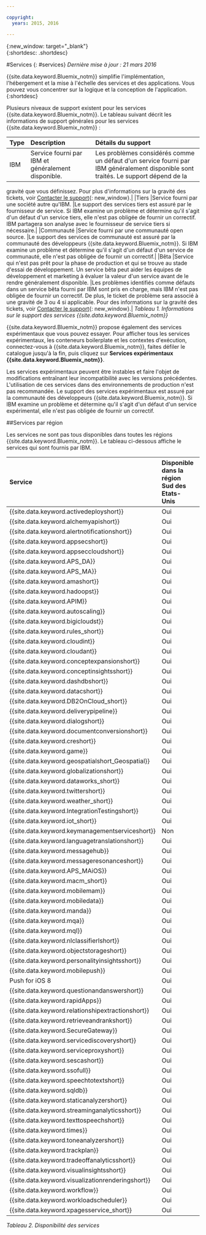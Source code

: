 ```yaml
---

copyright:
  years: 2015, 2016

---
```



{:new_window: target="_blank"}  
{:shortdesc: .shortdesc}


#Services
{: #services}
*Dernière mise à jour : 21 mars 2016*

{{site.data.keyword.Bluemix_notm}} simplifie l'implémentation, l'hébergement et la mise à l'échelle des services et des applications. Vous pouvez vous concentrer sur la logique et la conception de l'application.
{:shortdesc}

Plusieurs niveaux de support existent pour les services {{site.data.keyword.Bluemix_notm}}. Le tableau
suivant décrit les informations de support générales pour les services {{site.data.keyword.Bluemix_notm}} :

|Type	|Description	|Détails du support|
|:------|:--------------|:--------------|
|IBM	|Service fourni par IBM et généralement disponible.	|Les problèmes considérés comme un défaut d'un service fourni par IBM généralement disponible sont traités. Le support dépend de la
gravité que vous définissez. Pour plus d'informations sur la gravité des tickets, voir
[Contacter le support](../support/index.html#contacting-bluemix-support){: new_window}.|
|Tiers	|Service fourni par une société autre qu'IBM.	|Le support des services tiers est assuré par le fournisseur de service. Si IBM examine un
problème et détermine qu'il s'agit d'un défaut d'un service tiers, elle n'est pas obligée de fournir un correctif. IBM partagera son analyse avec le
fournisseur de service tiers si nécessaire.|
|Communauté	|Service fourni par une communauté open source.	|Le support des services de communauté est assuré par la communauté des développeurs
{{site.data.keyword.Bluemix_notm}}. Si IBM examine un problème et détermine qu'il s'agit d'un défaut d'un service de communauté, elle n'est pas
obligée de fournir un correctif.|
|Bêta	|Service qui n'est pas prêt pour la phase de production et qui se trouve au stade d'essai de développement. Un service bêta peut aider les équipes de développement et marketing à évaluer la valeur d'un service avant de le rendre généralement disponible.	|Les
problèmes
identifiés comme défauts dans un service bêta fourni par IBM sont pris en charge, mais IBM n'est pas obligée de fournir un correctif. De plus, le ticket de problème sera associé à une gravité de 3 ou 4 si
applicable. Pour des informations sur la gravité des tickets, voir [Contacter le
support](../support/index.html#contacting-bluemix-support){: new_window}.|
*Tableau 1. Informations sur le support des services {{site.data.keyword.Bluemix_notm}}*

{{site.data.keyword.Bluemix_notm}}
propose également des services expérimentaux que vous pouvez essayer. Pour afficher tous les services expérimentaux, les conteneurs boilerplate et les contextes d'exécution, connectez-vous à {{site.data.keyword.Bluemix_notm}}, faites défiler le catalogue jusqu'à la fin, puis cliquez sur **Services expérimentaux {{site.data.keyword.Bluemix_notm}}**.

Les services expérimentaux peuvent
être instables et faire l'objet de modifications entraînant leur incompatibilité avec les versions précédentes. L'utilisation de ces services dans des
environnements de production n'est pas recommandée. Le support des services expérimentaux est assuré par la communauté des développeurs {{site.data.keyword.Bluemix_notm}}. Si IBM examine un problème et
détermine qu'il s'agit d'un défaut d'un service expérimental, elle n'est pas obligée de fournir un correctif.

##Services par région

Les services ne sont pas tous disponibles dans toutes les régions {{site.data.keyword.Bluemix_notm}}. Le tableau ci-dessous affiche le
services qui sont fournis par IBM.



|Service	|Disponible dans la région Sud des Etats-Unis	|Disponible dans la région Europe/Royaume-Uni |Disponible dans la région Sydney|
|:----------|:------------------------------|:------------------|:------------------|
|{{site.data.keyword.activedeployshort}}			|Oui		|Oui		|Non|
|{{site.data.keyword.alchemyapishort}} 		|Oui	   	|Oui  		|Oui|
|{{site.data.keyword.alertnotificationshort}}		|Oui		|Oui			|Oui		|
|{{site.data.keyword.appsecshort}}		|Oui		|Non		|Non|
|{{site.data.keyword.appseccloudshort}}  |Oui  |Oui  |Oui  |
|{{site.data.keyword.APS_DA}}			|Oui		|Non		|Non|
|{{site.data.keyword.APS_MA}}			|Oui		|Non		|Non|
|{{site.data.keyword.amashort}}			|Oui		|Oui		|Oui|
|{{site.data.keyword.hadoopst}}			|Oui		|Non		|Non|
|{{site.data.keyword.APIM}}			|Oui		|Oui		|Oui|
|{{site.data.keyword.autoscaling}}		|Oui		|Oui		|Oui|
|{{site.data.keyword.bigicloudst}}		|Oui		|Non		|Non|
|{{site.data.keyword.rules_short}}		|Oui		|Oui		|Oui|
|{{site.data.keyword.cloudint}}			|Oui		|Oui		|Non|
|{{site.data.keyword.cloudant}}			|Oui		|Oui		|Oui|
|{{site.data.keyword.conceptexpansionshort}}	|Oui		|Oui		|Oui|
|{{site.data.keyword.conceptinsightsshort}}	|Oui		|Oui		|Oui|
|{{site.data.keyword.dashdbshort}}		|Oui		|Oui		|Non|
|{{site.data.keyword.datacshort}}		|Oui		|Oui		|Oui|
|{{site.data.keyword.DB2OnCloud_short}}		|Oui		|Oui		|Oui|
|{{site.data.keyword.deliverypipeline}}		|Oui		|Oui		|Non|
|{{site.data.keyword.dialogshort}}		|Oui		|Oui		|Oui|
|{{site.data.keyword.documentconversionshort}}	|Oui		|Oui		|Oui|
|{{site.data.keyword.creshort}}			|Oui		|Non		|Non|
|{{site.data.keyword.game}}			|Oui		|Oui		|Oui|
|{{site.data.keyword.geospatialshort_Geospatial}}	|Oui	|Oui		|Oui|
|{{site.data.keyword.globalizationshort}}	|Oui		|Oui		|Oui|
|{{site.data.keyword.dataworks_short}}		|Oui		|Oui		|Non|
|{{site.data.keyword.twittershort}}		|Oui		|Oui		|Oui|
|{{site.data.keyword.weather_short}}		|Oui		|Oui		|Oui|
|{{site.data.keyword.IntegrationTestingshort}}	|Oui		|Oui		|Non|
|{{site.data.keyword.iot_short}}		|Oui		|Non		|Non|
|{{site.data.keyword.keymanagementserviceshort}}	|Non		|Oui		|Non|
|{{site.data.keyword.languagetranslationshort}}	|Oui		|Oui		|Oui|
|{{site.data.keyword.messagehub}}		|Oui		|Oui		|Non|
|{{site.data.keyword.messageresonanceshort}}	|Oui		|Oui		|Non|
|{{site.data.keyword.APS_MAiOS}} 		|Oui		|Non		|Non|
|{{site.data.keyword.macm_short}}		|Oui		|Oui		|Oui|
|{{site.data.keyword.mobilemam}}		|Oui		|Oui		|Non|
|{{site.data.keyword.mobiledata}}		|Oui		|Oui		|Non|
|{{site.data.keyword.manda}}			|Oui		|Oui		|Oui|
|{{site.data.keyword.mqa}}			|Oui		|Oui		|Oui|
|{{site.data.keyword.mql}}			|Oui		|Oui		|Oui|
|{{site.data.keyword.nlclassifierlshort}} 	|Oui 		|Oui 		|Oui|
|{{site.data.keyword.objectstorageshort}}	|Oui		|Non		|Non|
|{{site.data.keyword.personalityinsightsshort}}	|Oui		|Oui		|Oui|
|{{site.data.keyword.mobilepush}}	|Oui		|Oui		|Oui|
|Push for iOS 8					|Oui		|Oui		|Non|
|{{site.data.keyword.questionandanswershort}}	|Oui		|Oui		|Oui|
|{{site.data.keyword.rapidApps}}		|Oui		|Oui		|Non|
|{{site.data.keyword.relationshipextractionshort}}	|Oui	|Oui		|Oui|
|{{site.data.keyword.retrieveandrankshort}}	|Oui 		|Oui 		|Oui|
|{{site.data.keyword.SecureGateway}}		|Oui		|Oui		|Oui|
|{{site.data.keyword.servicediscoveryshort}}		|Oui		|Non		|Non|
|{{site.data.keyword.serviceproxyshort}}		|Oui		|Non		|Non|
|{{site.data.keyword.sescashort}}		|Oui		|Oui		|Oui|
|{{site.data.keyword.ssofull}}			|Oui		|Non		|Non|
|{{site.data.keyword.speechtotextshort}}	|Oui 		|Oui	 	|Oui|
|{{site.data.keyword.sqldb}}			|Oui		|Oui		|Non|
|{{site.data.keyword.staticanalyzershort}}	|Oui		|Oui		|Non|
|{{site.data.keyword.streaminganalyticsshort}}	|Oui		|Oui		|Oui|
|{{site.data.keyword.texttospeechshort}} 	|Oui 		|Oui	 	|Oui|
|{{site.data.keyword.times}}			|Oui		|Oui		|Non|
|{{site.data.keyword.toneanalyzershort}} 	|Oui 		|Oui 		|Oui|
|{{site.data.keyword.trackplan}}		|Oui		|Oui		|Non|
|{{site.data.keyword.tradeoffanalyticsshort}}	|Oui		|Oui		|Oui|
|{{site.data.keyword.visualinsightsshort}}	|Oui		|Oui		|Oui|
|{{site.data.keyword.visualizationrenderingshort}} |Oui		|Oui		|Non|
|{{site.data.keyword.workflow}}			|Oui		|Oui		|Oui|
|{{site.data.keyword.workloadscheduler}}	|Oui		|Oui		|Oui|
|{{site.data.keyword.xpagesservice_short}}	|Oui		|Oui		|Non|
*Tableau 2. Disponibilité des services*

